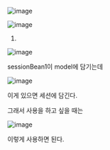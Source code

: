 ![image](https://user-images.githubusercontent.com/108928206/189571831-9d751547-3d84-4274-8965-5a4c84d3caa0.png)

![image](https://user-images.githubusercontent.com/108928206/189572127-b889a565-266d-4f5b-b421-3ea4fe1f4ba0.png)


1.

![image](https://user-images.githubusercontent.com/108928206/189572169-ed74b63d-7ecb-4363-926a-1e476b5f3466.png)

sessionBean1이 model에 담기는데

![image](https://user-images.githubusercontent.com/108928206/189572224-9b4fe6b8-90c8-4d34-a2e2-f8368ad23406.png)

이게 있으면 세션에 담긴다.

그래서 사용을 하고 싶을 때는

![image](https://user-images.githubusercontent.com/108928206/189572267-5992ac13-5597-4c87-a2e5-8d47fed0b003.png)

이렇게 사용하면 된다.
